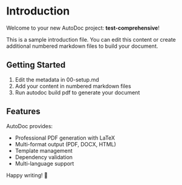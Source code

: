 # Introduction

Welcome to your new AutoDoc project: **test-comprehensive**!

This is a sample introduction file. You can edit this content or create additional numbered markdown files to build your document.

## Getting Started

1. Edit the metadata in 00-setup.md
2. Add your content in numbered markdown files
3. Run autodoc build pdf to generate your document

## Features

AutoDoc provides:
- Professional PDF generation with LaTeX
- Multi-format output (PDF, DOCX, HTML)
- Template management
- Dependency validation
- Multi-language support

Happy writing! 📝
